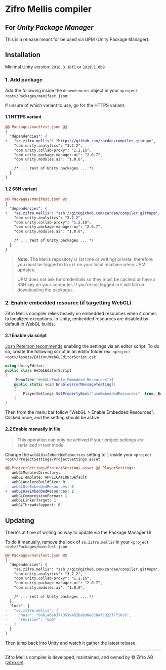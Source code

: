 # Zifro Mellis compiler

## For _Unity Package Manager_

This is a release meant for be used via UPM (Unity Package Manager).

## Installation

Minimal Unity version: `2018.3.10f1` or `2019.1.0b9`

### 1. Add package

Add the following inside the `dependencies` object in your `<project root>/Packages/manifest.json`:

If unsure of which variant to use, go for the HTTPS variant.

#### 1.1 HTTPS variant

```diff
@@ Packages/manifest.json @@
{
  "dependencies": {
+   "se.zifro.mellis": "https://github.com/zardan/compiler.git#upm",
    "com.unity.analytics": "3.2.2",
    "com.unity.collab-proxy": "1.2.16",
    "com.unity.package-manager-ui": "2.0.7",
    "com.unity.modules.ai": "1.0.0",

    /* ... rest of Unity packages ... */
  }
}
```

#### 1.2 SSH variant

```diff
@@ Packages/manifest.json @@
{
  "dependencies": {
+   "se.zifro.mellis": "ssh://git@github.com/zardan/compiler.git#upm",
    "com.unity.analytics": "3.2.2",
    "com.unity.collab-proxy": "1.2.16",
    "com.unity.package-manager-ui": "2.0.7",
    "com.unity.modules.ai": "1.0.0",

    /* ... rest of Unity packages ... */
  }
}
```

> **Note**: The Mellis repository is (at time or writing) private, therefore you must be logged in to `git` on your local machine when UPM updates.
>
> UPM does not ask for credentials so they must be cached or have a SSH key on your computer. If you're not logged in it will fail on downloading the packages.

### 2. Enable embedded resource (if targetting WebGL)

Zifro Mellis compiler relies heavily on embedded resources when it comes to localized exceptions.
In Unity, embedded resources are disabled by default in WebGL builds.

#### 2.1 Enable via script

[Josh Peterson recommends](https://forum.unity.com/threads/enabling-embedded-resources-with-webgl.326069/) enabling the settings via an editor script.
To do so, create the following script in an editor folder (ex: `<project root>/Assets/Editor/WebGLEditorScript.cs`):

```cs
using UnityEditor;
public class WebGLEditorScript
{
    [MenuItem("WebGL/Enable Embedded Resources")]
    public static void EnableErrorMessageTesting()
    {
        PlayerSettings.SetPropertyBool("useEmbeddedResources", true, BuildTargetGroup.WebGL);
    }
}
```

Then from the menu bar follow "WebGL > Enable Embedded Resources". Clicked once, and the setting should be active.

#### 2.2 Enable manually in file

> This operation can only be achived if your project settings are serialized in text mode.

Change the `webGLUseEmbeddedResources` setting to `1` inside your `<project root>/ProjectSettings/ProjectSettings.asset`

```diff
@@ ProjectSettings/ProjectSettings.asset @@ PlayerSettings:
   webGLModulesDirectory:
   webGLTemplate: APPLICATION:Default
   webGLAnalyzeBuildSize: 0
-  webGLUseEmbeddedResources: 0
+  webGLUseEmbeddedResources: 1
   webGLCompressionFormat: 1
   webGLLinkerTarget: 1
   webGLThreadsSupport: 0
```

## Updating

There's at time of writing no way to update via the Package Manager UI.

To do it manually, remove the lock of `se.zifro.mellis` in your `<project root>/Packages/manifest.json`

```diff
@@ Packages/manifest.json @@
{
  "dependencies": {
    "se.zifro.mellis": "ssh://git@github.com/zardan/compiler.git#upm",
    "com.unity.analytics": "3.2.2",
    "com.unity.collab-proxy": "1.2.16",
    "com.unity.package-manager-ui": "2.0.7",
    "com.unity.modules.ai": "1.0.0",

    /* ... rest of Unity packages ... */
  },
  "lock": {
-   "se.zifro.mellis": {
-     "hash": "8a61a6b637735194520a896ed3bafc322f7710ce",
-     "revision": "upm"
-   }
  }
}
```

Then jump back into Unity and watch it gather the latest release.

---

Zifro Mellis compiler is developed, maintained, and owned by © Zifro AB ([zifro.se](https://zifro.se/))

